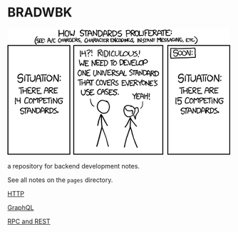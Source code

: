 
# BRADWBK

![standarts](assets/standards.png)

a repository for backend development notes.

See all notes on the `pages` directory.

[HTTP](/pages/protocolo_HTTP.md)

[GraphQL](/pages/graphql.md)

[RPC and REST](/pages/rpc_and_rest_api.md)


